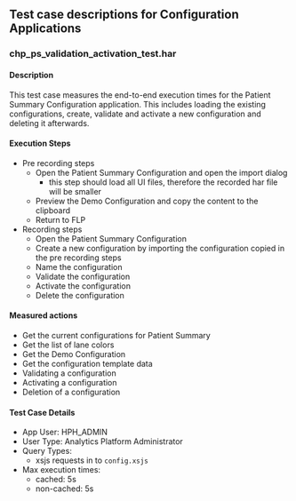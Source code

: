 ## Test case descriptions for Configuration Applications

### chp_ps_validation_activation_test.har

#### Description

This test case measures the end-to-end execution times for the Patient Summary Configuration application. This includes loading the existing configurations, create, validate and activate a new configuration and deleting it afterwards.

#### Execution Steps

- Pre recording steps
  - Open the Patient Summary Configuration and open the import dialog
    - this step should load all UI files, therefore the recorded har file will be smaller
  - Preview the Demo Configuration and copy the content to the clipboard
  - Return to FLP
- Recording steps
  - Open the Patient Summary Configuration
  - Create a new configuration by importing the configuration copied in the pre recording steps
  - Name the configuration
  - Validate the configuration
  - Activate the configuration
  - Delete the configuration

#### Measured actions

- Get the current configurations for Patient Summary
- Get the list of lane colors
- Get the Demo Configuration
- Get the configuration template data
- Validating a configuration
- Activating a configuration
- Deletion of a configuration

#### Test Case Details

- App User: HPH_ADMIN
- User Type: Analytics Platform Administrator
- Query Types:
  - xsjs requests in to `config.xsjs`
- Max execution times:
  - cached: 5s
  - non-cached: 5s
